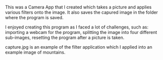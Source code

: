 This was a Camera App that I created which takes a picture and applies various filters onto the image. It also saves the capured image in the folder where the program is saved.

I enjoyed creating this program as I faced a lot of challenges, such as: importing a webcam for the program, splitting the image into four different sub-images, resetting the program after a picture is taken.

capture.jpg is an example of the filter application which I applied into an example image of mountains.
